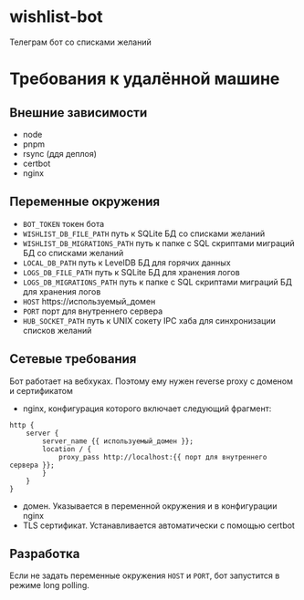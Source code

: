 # wishlist-bot
Телеграм бот со списками желаний

# Требования к удалённой машине
## Внешние зависимости
- node
- pnpm
- rsync (ддя деплоя)
- certbot
- nginx

## Переменные окружения
- `BOT_TOKEN` токен бота
- `WISHLIST_DB_FILE_PATH` путь к SQLite БД со списками желаний
- `WISHLIST_DB_MIGRATIONS_PATH` путь к папке с SQL скриптами миграций БД со списками желаний
- `LOCAL_DB_PATH` путь к LevelDB БД для горячих данных
- `LOGS_DB_FILE_PATH` путь к SQLite БД для хранения логов
- `LOGS_DB_MIGRATIONS_PATH` путь к папке с SQL скриптами миграций БД для хранения логов
- `HOST` https://используемый_домен
- `PORT` порт для внутреннего сервера
- `HUB_SOCKET_PATH` путь к UNIX сокету IPC хаба для синхронизации списков желаний

## Сетевые требования
Бот работает на вебхуках. Поэтому ему нужен reverse proxy с доменом и сертификатом
- nginx, конфигурация которого включает следующий фрагмент:
```nginx
http {
    server {
        server_name {{ используемый_домен }};
        location / {
            proxy_pass http://localhost:{{ порт для внутреннего сервера }};
        }
    }
}
```
- домен. Указывается в переменной окружения и в конфигурации nginx
- TLS сертификат. Устанавливается автоматически с помощью certbot

## Разработка
Если не задать переменные окружения `HOST` и `PORT`, бот запустится в режиме long polling.
